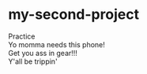 # my-second-project <br />
Practice <br />
Yo momma needs this phone! <br />
Get you ass in gear!!! <br />
Y'all be trippin' <br />
